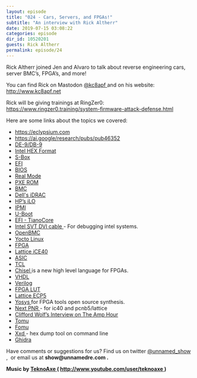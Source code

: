 ```yaml
---
layout: episode
title: "024 - Cars, Servers, and FPGAs!"
subtitle: "An interview with Rick Altherr"
date: 2019-07-15 03:08:22
categories: episode
dir_id: 10520201
guests: Rick Altherr
permalink: episode/24
---
```

<p>
 Rick Altherr joined Jen and Alvaro to talk about reverse engineering cars, server BMC’s, FPGA’s, and more!
</p>
<p>
 You can find Rick on Mastodon
 <a href="https://mastodon.cloud/@kc8apf">
  @kc8apf
 </a>
 and on his website:
 <a href="http://www.kc8apf.net/">
  http://www.kc8apf.net
 </a>
</p>
<p>
 Rick will be giving trainings at RingZer0:
 <a href="https://www.ringzer0.training/system-firmware-attack-defense.html">
  https://www.ringzer0.training/system-firmware-attack-defense.html
 </a>
</p>
<p>
 Here are some links about the topics we covered:
</p>
<ul>
 <li>
  <a href="https://eclypsium.com/">
   https://eclypsium.com
  </a>
 </li>
 <li>
  <a href="https://ai.google/research/pubs/pub46352">
   https://ai.google/research/pubs/pub46352
  </a>
 </li>
 <li>
  <a href="http://www.nullmodem.com/DB-9.htm">
   DE-9/DB-9
  </a>
 </li>
 <li>
  <a href="https://en.wikipedia.org/wiki/Intel_HEX">
   Intel HEX Format
  </a>
 </li>
 <li>
  <a href="https://en.wikipedia.org/wiki/S-box">
   S-Box
  </a>
 </li>
 <li>
  <a href="https://en.wikipedia.org/wiki/Unified_Extensible_Firmware_Interface">
   EFI
  </a>
 </li>
 <li>
  <a href="https://en.wikipedia.org/wiki/BIOS">
   BIOS
  </a>
 </li>
 <li>
  <a href="https://en.wikipedia.org/wiki/Real_mode">
   Real Mode
  </a>
 </li>
 <li>
  <a href="https://en.wikipedia.org/wiki/Preboot_Execution_Environment">
   PXE ROM
  </a>
 </li>
 <li>
  <a href="https://en.wikipedia.org/wiki/Intelligent_Platform_Management_Interface#Baseboard_management_controller">
   BMC
  </a>
 </li>
 <li>
  <a href="https://en.wikipedia.org/wiki/Dell_DRAC">
   Dell's iDRAC
  </a>
 </li>
 <li>
  <a href="https://en.wikipedia.org/wiki/HP_Integrated_Lights-Out">
   HP’s iLO
  </a>
 </li>
 <li>
  <a href="https://en.wikipedia.org/wiki/Intelligent_Platform_Management_Interface">
   IPMI
  </a>
 </li>
 <li>
  <a href="https://en.wikipedia.org/wiki/Das_U-Boot">
   U-Boot
  </a>
 </li>
 <li>
  <a href="https://www.tianocore.org/">
   EFI - TianoCore
  </a>
 </li>
 <li>
  <a href="https://designintools.intel.com/SVT_DCI_DbC2_3_A_to_A_Debug_Cable_1_8_Meter_p/itpdciamam2m.htm">
   Intel SVT DVI cable
  </a>
  - For debugging intel systems.
 </li>
 <li>
  <a href="https://www.openbmc.org/">
   OpenBMC
  </a>
 </li>
 <li>
  <a href="https://www.yoctoproject.org/">
   Yocto Linux
  </a>
 </li>
 <li>
  <a href="https://en.wikipedia.org/wiki/Field-programmable_gate_array">
   FPGA
  </a>
 </li>
 <li>
  <a href="http://www.latticesemi.com/iCE40">
   Lattice iCE40
  </a>
 </li>
 <li>
  <a href="https://en.wikipedia.org/wiki/Application-specific_integrated_circuit">
   ASIC
  </a>
 </li>
 <li>
  <a href="https://www.tcl.tk/">
   TCL
  </a>
 </li>
 <li>
  <a href="https://chisel.eecs.berkeley.edu/">
   Chisel
  </a>
  is a new high level language for FPGAs.
 </li>
 <li>
  <a href="https://en.wikipedia.org/wiki/VHDL">
   VHDL
  </a>
 </li>
 <li>
  <a href="https://en.wikipedia.org/wiki/Verilog">
   Verilog
  </a>
 </li>
 <li>
  <a href="https://en.wikipedia.org/wiki/Lookup_table#Hardware_LUTs">
   FPGA LUT
  </a>
 </li>
 <li>
  <a href="https://www.latticesemi.com/Products/FPGAandCPLD/ECP5">
   Lattice ECP5
  </a>
 </li>
 <li>
  <a href="http://www.clifford.at/yosys/">
   Yosys
  </a>
  for FPGA tools open source synthesis.
 </li>
 <li>
  <a href="https://github.com/YosysHQ/nextpnr">
   Next PNR
  </a>
  - for ic40 and pcnb5/lattice
 </li>
 <li>
  <a href="https://theamphour.com/374-an-interview-with-clifford-wolf/">
   Clifford Wolf’s Interview on The Amp Hour
  </a>
 </li>
 <li>
  <a href="https://tomu.im/">
   Tomu
  </a>
 </li>
 <li>
  <a href="https://tomu.im/fomu-evt3/">
   Fomu
  </a>
 </li>
 <li>
  <a href="https://github.com/ConorOG/xxd">
   Xxd
  </a>
  - hex dump tool on command line
 </li>
 <li>
  <a href="https://ghidra-sre.org/">
   Ghidra
  </a>
 </li>
</ul>
<p>
 Have comments or suggestions for us? Find us on twitter
 <a href="https://twitter.com/unnamed_show">
  @unnamed_show
 </a>
 ,  or email us at
 <strong>
  show@unnamedre.com
 </strong>
 <strong>
  .
 </strong>
</p>
<p>
 <strong>
  Music by
 </strong>
 <a href="http://www.teknoaxe.com/">
  <strong>
   TeknoAxe
  </strong>
 </a>
 <strong>
  (
 </strong>
 <a href="http://www.youtube.com/user/teknoaxe">
  <strong>
   http://www.youtube.com/user/teknoaxe
  </strong>
 </a>
 <strong>
  )
 </strong>
</p>
